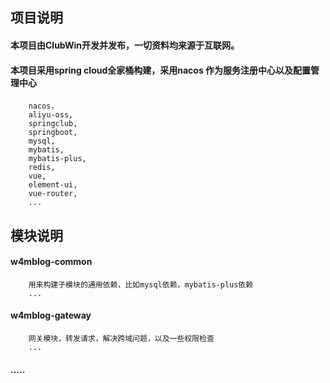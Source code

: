 ## 项目说明
  #### 本项目由ClubWin开发并发布，一切资料均来源于互联网。
  ####  本项目采用spring cloud全家桶构建，采用nacos 作为服务注册中心以及配置管理中心
        nacos，
        aliyu-oss,
        springclub,
        springboot,
        mysql,
        mybatis,
        mybatis-plus,
        redis,
        vue,
        element-ui,
        vue-router,
        ...
## 模块说明
  #### w4mblog-common
        用来构建子模块的通用依赖，比如mysql依赖，mybatis-plus依赖
        ...
  #### w4mblog-gateway
        网关模块，转发请求，解决跨域问题，以及一些权限检查
        ...
  #### .....